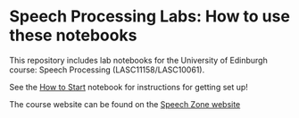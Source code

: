 # Speech Processing Labs: How to use these notebooks

This repository includes lab notebooks for the University of Edinburgh course: Speech Processing (LASC11158/LASC10061). 

See the [How to Start](sp-m0-how-to-start.ipynb) notebook for instructions for getting set up! 

The course website can be found on the [Speech Zone website](http://speech.zone/courses/speech-processing/)

 
